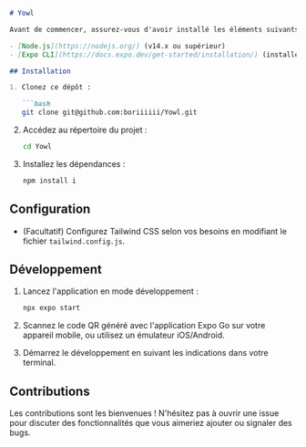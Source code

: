 
```markdown
# Yowl

Avant de commencer, assurez-vous d'avoir installé les éléments suivants sur votre machine :

- [Node.js](https://nodejs.org/) (v14.x ou supérieur)
- [Expo CLI](https://docs.expo.dev/get-started/installation/) (installez-le globalement avec `npm install -g expo-cli`)

## Installation

1. Clonez ce dépôt :

   ```bash
   git clone git@github.com:boriiiiii/Yowl.git
   ```

2. Accédez au répertoire du projet :

   ```bash
   cd Yowl
   ```

3. Installez les dépendances :

   ```bash
   npm install i
   ```

## Configuration

- (Facultatif) Configurez Tailwind CSS selon vos besoins en modifiant le fichier `tailwind.config.js`.

## Développement

1. Lancez l'application en mode développement :

   ```bash
   npx expo start
   ```

2. Scannez le code QR généré avec l'application Expo Go sur votre appareil mobile, ou utilisez un émulateur iOS/Android.

3. Démarrez le développement en suivant les indications dans votre terminal.

## Contributions

Les contributions sont les bienvenues ! N'hésitez pas à ouvrir une issue pour discuter des fonctionnalités que vous aimeriez ajouter ou signaler des bugs.

